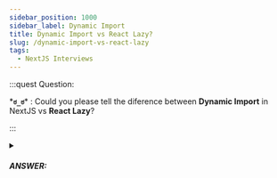 ```yaml
---
sidebar_position: 1000
sidebar_label: Dynamic Import
title: Dynamic Import vs React Lazy?
slug: /dynamic-import-vs-react-lazy
tags:
  - NextJS Interviews
---
```


:::quest Question:

\***`ಠ_ಠ`**\* : 
Could you please tell the diference between **Dynamic Import** in NextJS vs **React Lazy**?

:::

<details>
  <summary><h5>ANSWER:</h5></summary>

  \***`◔̯◔`**\* : 
**Dynamic Import** in NextJS and **React Lazy** are similar, they're used to load component dynamically.
But Dynamic Import supports more unique features to use with NextJS. Such as, used as a child component of normal component, like below. (while React lazy is only placed inside `Suspense` tag).

```js {8}
const DynamicComponent = dynamic(() =>
  import('../components/hello').then((mod) => mod.Hello)
)

function Home() {
  return (
    <Header>
      <DynamicComponent />
    </Header>
  )
}
```
or disable `SSR`
```js {3}
const DynamicComponentWithNoSSR = dynamic(
  () => import('../components/hello3'),
  { ssr: false }
)
```
Or you can use with suspense like React lazy too.

```js {2}
const DynamicLazyComponent = dynamic(() => import('../components/hello4'), {
  suspense: true,
});

// const DynamicLazyComponent = lazy(() => import('./SomeComponent');

function Home() {
  return (
    <div>
      <Suspense fallback={`loading`}>
        <DynamicLazyComponent />
      </Suspense>
    </div>
  )
}
```

</details>